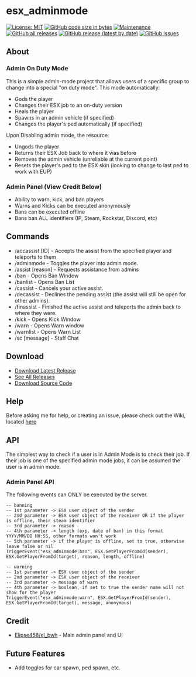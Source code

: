 # esx_adminmode
[![License: MIT](https://img.shields.io/badge/License-MIT-yellow.svg)](https://opensource.org/licenses/MIT)
[![GitHub code size in bytes](https://img.shields.io/github/languages/code-size/nick-perry14/esx_adminmode)](#)
[![Maintenance](https://img.shields.io/maintenance/yes/2021)](#)
[![GitHub all releases](https://img.shields.io/github/downloads/nick-perry14/esx_adminmode/total)](https://github.com/nick-perry14/esx_adminmode/releases)
[![GitHub release (latest by date)](https://img.shields.io/github/v/release/nick-perry14/esx_adminmode)](https://github.com/nick-perry14/esx_adminmode/releases/latest)
[![GitHub issues](https://img.shields.io/github/issues/nick-perry14/esx_adminmode)](https://github.com/nick-perry14/esx_adminmode/issues)

## About
### Admin On Duty Mode
This is a simple admin-mode project that allows users of a specific group to change into a special "on duty mode".  This mode automatically:
- Gods the player
- Changes their ESX job to an on-duty version
- Heals the player
- Spawns in an admin vehicle (if specified)
- Changes the player's ped automatically (if specified)

Upon Disabling admin mode, the resource:
- Ungods the player
- Returns their ESX Job back to where it was before
- Removes the admin vehicle (unreliable at the current point)
- Resets the player's ped to the ESX skin (looking to change to last ped to work with EUP)

### Admin Panel (View Credit Below)
- Ability to warn, kick, and ban players
- Warns and Kicks can be executed anonymously
- Bans can be executed offline
- Bans ban ALL identifiers (IP, Steam, Rockstar, Discord, etc)



## Commands
- /accassist \[ID\] - Accepts the assist from the specified player and teleports to them
- /adminmode - Toggles the player into admin mode.
- /assist \[reason\] - Requests assistance from admins
- /ban - Opens Ban Window
- /banlist - Opens Ban List
- /cassist - Cancels your active assist.
- /decassist - Declines the pending assist (the assist will still be open for other admins).
- /finassist - Finished the active assist and teleports the admin back to where they were.
- /kick - Opens Kick Window
- /warn - Opens Warn window
- /warnlist - Opens Warn List
- /sc \[message\] - Staff Chat 

## Download
- [Download Latest Release](https://github.com/nick-perry14/esx_adminmode/releases/latest)
- [See All Releases](https://github.com/nick-perry14/esx_adminmode/releases)
- [Download Source Code](https://github.com/nick-perry14/esx_adminmode/archive/main.zip)

## Help
Before asking me for help, or creating an issue, please check out the Wiki, located [here](https://github.com/nick-perry14/esx_adminmode/wiki)

## API
The simplest way to check if a user is in Admin Mode is to check their job.  If their job is one of the specified admin mode jobs, it can be assumed the user is in admin mode.

### Admin Panel API
The following events can ONLY be executed by the server.
```
-- banning
-- 1st parameter -> ESX user object of the sender
-- 2nd parameter -> ESX user object of the receiver OR if the player is offline, their steam identifier
-- 3rd parameter -> reason
-- 4th parameter -> length (exp. date of ban) in this format YYYY/MM/DD HH:SS, other formats won't work
-- 5th parameter -> if the player is offline, set to true, otherwise leave false or nil
TriggerEvent("esx_adminmode:ban", ESX.GetPlayerFromId(sender), ESX.GetPlayerFromId(target), reason, length, offline)
```
```
-- warning
-- 1st parameter -> ESX user object of the sender
-- 2nd parameter -> ESX user object of the receiver
-- 3rd parameter -> message of warn
-- 4th parameter -> boolean, if set to true the sender name will not show for the player
TriggerEvent("esx_adminmode:warn", ESX.GetPlayerFromId(sender), ESX.GetPlayerFromId(target), message, anonymous)
```
## Credit

- [Elipse458/el_bwh](https://github.com/Elipse458/el_bwh) - Main admin panel and UI

## Future Features
- Add toggles for car spawn, ped spawn, etc.
